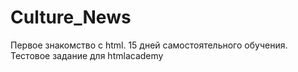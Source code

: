 # Culture_News
Первое знакомство с html. 
15 дней самостоятельного обучения.
Тестовое задание для htmlacademy

